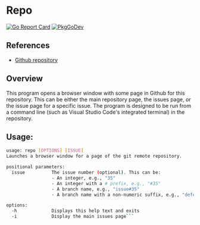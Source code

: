 # Repo
[![Go Report Card](https://goreportcard.com/badge/github.com/philhanna/repo)][idGoReportCard]
[![PkgGoDev](https://pkg.go.dev/badge/github.com/philhanna/repo)][idPkgGoDev]


## References
- [Github repository](https://github.com/philhanna/repo)
  
## Overview

This program opens a browser window with some page in Github for this
repository. This can be either the main repository page, the issues page, or
the issue page for a specific issue. The program is designed to be run from a
command line (such as Visual Studio Code's integrated terminal) in the
repository.

## Usage:
```bash
usage: repo [OPTIONS] [ISSUE]
Launches a browser window for a page of the git remote repository.

positional parameters:
  issue          The issue number (optional). This can be:
                 - An integer, e.g., "35"
                 - An integer with a # prefix, e.g., "#35"
                 - A branch name, e.g., "issue#35"
                 - A branch name with a non-numeric suffix, e.g., "defect#35-rename"

options:
  -h             Displays this help text and exits
  -i             Display the main issues page```
```


[idGoReportCard]: https://goreportcard.com/report/github.com/philhanna/repo
[idPkgGoDev]: https://pkg.go.dev/github.com/philhanna/repo
